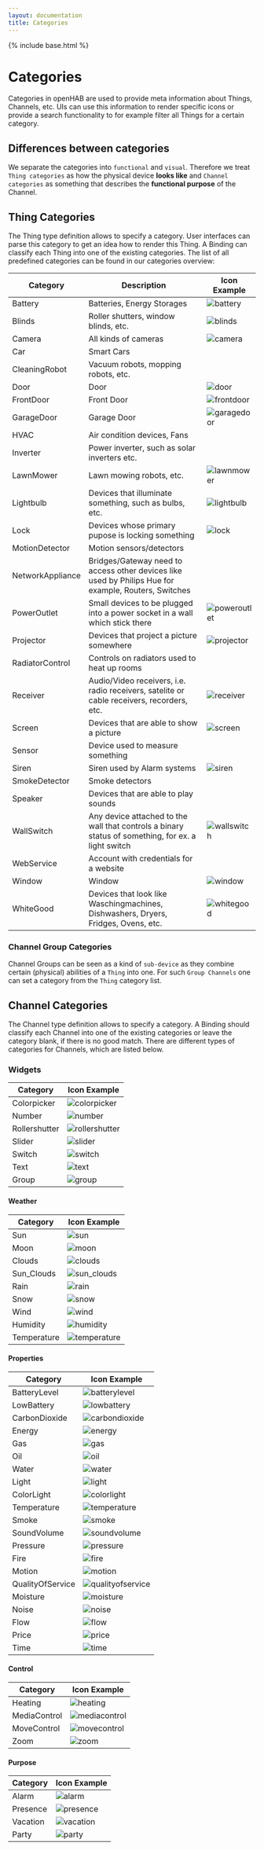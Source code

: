 ```yaml
---
layout: documentation
title: Categories
---
```


{% include base.html %}

# Categories

Categories in openHAB are used to provide meta information about Things, Channels, etc. UIs can use this information to render specific icons or provide a search functionality to for example filter all Things for a certain category.

## Differences between categories

We separate the categories into `functional` and `visual`.
Therefore we treat `Thing categories` as how the physical device **looks like** and `Channel categories` as something that describes the **functional purpose** of the Channel.

## Thing Categories

The Thing type definition allows to specify a category.
User interfaces can parse this category to get an idea how to render this Thing.
A Binding can classify each Thing into one of the existing categories.
The list of all predefined categories can be found in our categories overview:

| Category         | Description                                                                                          | Icon Example    |
|------------------|------------------------------------------------------------------------------------------------------|-----------------|
| Battery          | Batteries, Energy Storages                                                                           | ![battery](/iconsets/classic/battery.png)     |
| Blinds           | Roller shutters, window blinds, etc.                                                                 | ![blinds](/iconsets/classic/blinds.png)      |
| Camera           | All kinds of cameras                                                                                 | ![camera](/iconsets/classic/camera.png)      |
| Car              | Smart Cars                                                                                           |                 |
| CleaningRobot    | Vacuum robots, mopping robots, etc.                                                                  |                 |
| Door             | Door                                                                                                 | ![door](/iconsets/classic/door.png)        |
| FrontDoor        | Front Door                                                                                           | ![frontdoor](/iconsets/classic/frontdoor.png)   |
| GarageDoor       | Garage Door                                                                                          | ![garagedoor](/iconsets/classic/garagedoor.png)  |
| HVAC             | Air condition devices, Fans                                                                          |                 |
| Inverter         | Power inverter, such as solar inverters etc.                                                         |                 |
| LawnMower        | Lawn mowing robots, etc.                                                                             | ![lawnmower](/iconsets/classic/lawnmower.png)   |
| Lightbulb        | Devices that illuminate something, such as bulbs, etc.                                               | ![lightbulb](/iconsets/classic/lightbulb.png)   |
| Lock             | Devices whose primary pupose is locking something                                                    | ![lock](/iconsets/classic/lock.png)        |
| MotionDetector   | Motion sensors/detectors                                                                             |                 |
| NetworkAppliance | Bridges/Gateway need to access other devices like used by Philips Hue for example, Routers, Switches |                 |
| PowerOutlet      | Small devices to be plugged into a power socket in a wall which stick there                          | ![poweroutlet](/iconsets/classic/poweroutlet.png) |
| Projector        | Devices that project a picture somewhere                                                             | ![projector](/iconsets/classic/projector.png)   |
| RadiatorControl  | Controls on radiators used to heat up rooms                                                          |                 |
| Receiver         | Audio/Video receivers, i.e. radio receivers, satelite or cable receivers, recorders, etc.            | ![receiver](/iconsets/classic/receiver.png)    |
| Screen           | Devices that are able to show a picture                                                              | ![screen](/iconsets/classic/screen.png)      |
| Sensor           | Device used to measure something                                                                     |                 |
| Siren            | Siren used by Alarm systems                                                                          | ![siren](/iconsets/classic/siren.png)       |
| SmokeDetector    | Smoke detectors                                                                                      |                 |
| Speaker          | Devices that are able to play sounds                                                                 |                 |
| WallSwitch       | Any device attached to the wall that controls a binary status of something, for ex. a light switch   | ![wallswitch](/iconsets/classic/wallswitch.png)  |
| WebService       | Account with credentials for a website                                                               |                 |
| Window           | Window                                                                                               | ![window](/iconsets/classic/window.png)      |
| WhiteGood        | Devices that look like Waschingmachines, Dishwashers, Dryers, Fridges, Ovens, etc.                   | ![whitegood](/iconsets/classic/whitegood.png)   |

### Channel Group Categories

Channel Groups can be seen as a kind of `sub-device` as they combine certain (physical) abilities of a `Thing` into one. For such `Group Channels` one can set a category from the `Thing` category list.

## Channel Categories

The Channel type definition allows to specify a category.
A Binding should classify each Channel into one of the existing categories or leave the category blank, if there is no good match.
There are different types of categories for Channels, which are listed below.

### Widgets

| Category      | Icon Example                             |
|---------------|------------------------------------------|
| Colorpicker   | ![colorpicker](/iconsets/classic/colorpicker.png)   |
| Number        | ![number](/iconsets/classic/number.png)        |
| Rollershutter | ![rollershutter](/iconsets/classic/rollershutter.png) |
| Slider        | ![slider](/iconsets/classic/slider.png)        |
| Switch        | ![switch](/iconsets/classic/switch.png)        |
| Text          | ![text](/iconsets/classic/text.png)          |
| Group         | ![group](/iconsets/classic/group.png)         |

#### Weather

| Category    | Icon Example                           |
|-------------|----------------------------------------|
| Sun         | ![sun](/iconsets/classic/sun.png)         |
| Moon        | ![moon](/iconsets/classic/moon.png)        |
| Clouds      | ![clouds](/iconsets/classic/clouds.png)      |
| Sun_Clouds  | ![sun_clouds](/iconsets/classic/sun_clouds.png)  |
| Rain        | ![rain](/iconsets/classic/rain.png)        |
| Snow        | ![snow](/iconsets/classic/snow.png)        |
| Wind        | ![wind](/iconsets/classic/wind.png)        |
| Humidity    | ![humidity](/iconsets/classic/humidity.png)    |
| Temperature | ![temperature](/iconsets/classic/temperature.png) |

#### Properties

| Category         | Icon Example                                |
|------------------|---------------------------------------------|
| BatteryLevel     | ![batterylevel](/iconsets/classic/batterylevel.png)     |
| LowBattery       | ![lowbattery](/iconsets/classic/lowbattery.png)       |
| CarbonDioxide    | ![carbondioxide](/iconsets/classic/carbondioxide.png)    |
| Energy           | ![energy](/iconsets/classic/energy.png)           |
| Gas              | ![gas](/iconsets/classic/gas.png)              |
| Oil              | ![oil](/iconsets/classic/oil.png)              |
| Water            | ![water](/iconsets/classic/water.png)            |
| Light            | ![light](/iconsets/classic/light.png)            |
| ColorLight       | ![colorlight](/iconsets/classic/colorlight.png)       |
| Temperature      | ![temperature](/iconsets/classic/temperature.png)      |
| Smoke            | ![smoke](/iconsets/classic/smoke.png)            |
| SoundVolume      | ![soundvolume](/iconsets/classic/soundvolume.png)      |
| Pressure         | ![pressure](/iconsets/classic/pressure.png)         |
| Fire             | ![fire](/iconsets/classic/fire.png)             |
| Motion           | ![motion](/iconsets/classic/motion.png)           |
| QualityOfService | ![qualityofservice](/iconsets/classic/qualityofservice.png) |
| Moisture         | ![moisture](/iconsets/classic/moisture.png)         |
| Noise            | ![noise](/iconsets/classic/noise.png)            |
| Flow             | ![flow](/iconsets/classic/flow.png)             |
| Price            | ![price](/iconsets/classic/price.png)            |
| Time             | ![time](/iconsets/classic/time.png)             |

#### Control

| Category     | Icon Example                            |
|--------------|-----------------------------------------|
| Heating      | ![heating](/iconsets/classic/heating.png)      |
| MediaControl | ![mediacontrol](/iconsets/classic/mediacontrol.png) |
| MoveControl  | ![movecontrol](/iconsets/classic/movecontrol.png)  |
| Zoom         | ![zoom](/iconsets/classic/zoom.png)         |

#### Purpose

| Category | Icon Example                        |
|----------|-------------------------------------|
| Alarm    | ![alarm](/iconsets/classic/alarm.png)    |
| Presence | ![presence](/iconsets/classic/presence.png) |
| Vacation | ![vacation](/iconsets/classic/vacation.png) |
| Party    | ![party](/iconsets/classic/party.png)    |
